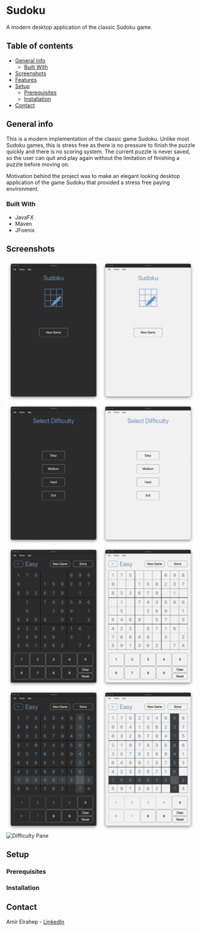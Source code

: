 # Sudoku

A modern desktop application of the classic Sudoku game.

## Table of contents

* [General info](#general-info)
    * [Built With](#built-with)
* [Screenshots](#screenshots)
* [Features](#features)
* [Setup](#setup)
    * [Prerequisites](prerequisites)
    * [Installation](installation)
* [Contact](#contact)

## General info

This is a modern implementation of the classic game Sudoku. Unlike most Sudoku games, this is stress free as there
is no pressure to finish the puzzle quickly and there is no scoring system. The current puzzle is never saved, so the
user can quit and play again without the limitation of finishing a puzzle before moving on.

Motivation behind the project was to make an elegant looking desktop application of the game Sudoku that provided a
stress free paying environment.

### Built With
* JavaFX
* Maven
* JFoenix

## Screenshots

![Start Pane](src/main/resources/com/amir/images/README%20images/start_pane.png)
![Difficulty Pane](src/main/resources/com/amir/images/README%20images/difficulty_pane.png)
![Difficulty Pane](src/main/resources/com/amir/images/README%20images/game_pane.png)
![Difficulty Pane](src/main/resources/com/amir/images/README%20images/game_pane_play.png)
![Difficulty Pane](src/main/resources/com/amir/images/README%20images/game_play.gif)


## Setup

### Prerequisites

### Installation

## Contact

Amir Elrahep - [LinkedIn](https://www.linkedin.com/in/amir-elrahep-4141a1154/)
